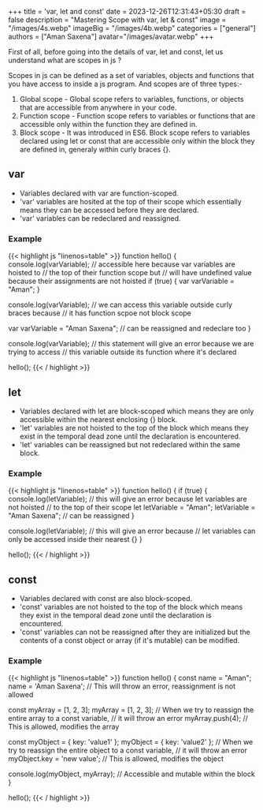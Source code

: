 +++
title = 'var, let and const'
date = 2023-12-26T12:31:43+05:30
draft = false
description = "Mastering Scope with var, let & const"
image = "/images/4s.webp"
imageBig = "/images/4b.webp"
categories = ["general"]
authors = ["Aman Saxena"]
avatar="/images/avatar.webp"
+++

First of all, before going into the details of var, let and const, let us understand what are scopes in js ? 

Scopes in js can be defined as a set of variables, objects and functions that you have access to inside a js program. And scopes are of three types:-
1. Global scope - Global scope refers to variables, functions, or objects that are accessible from anywhere in your code.
2. Function scope - Function scope refers to variables or functions that are accessible only within the function they are defined in.
3. Block scope - It was introduced in ES6. Block scope refers to variables declared using let or const that are accessible only within the block they are defined in, generaly within curly braces {}.

## var

- Variables declared with var are function-scoped.
- 'var' variables are hosited at the top of their scope which essentially means they can be accessed before they are declared.
- 'var' variables can be redeclared and reassigned.

### Example

{{< highlight js "linenos=table" >}}
function hello() {
  console.log(varVariable); // accessible here because var variables are hoisted to 
                            // the top of their function scope but 
                            // will have undefined value because their assignments are not hoisted
  if (true) {
    var varVariable = "Aman";
  }

  console.log(varVariable); // we can access this variable outside curly braces because 
                            // it has function scpoe not block scope

  var varVariable = "Aman Saxena"; // can be reassigned and redeclare too
}

console.log(varVariable); // this statement will give an error because we are trying to access
                          // this variable outside its function where it's declared

hello();
{{< / highlight >}}

## let

- Variables declared with let are block-scoped which means they are only accessible within the nearest enclosing {} block.
- 'let' variables are not hoisted to the top of the block which means they exist in the temporal dead zone until the declaration is encountered.
- 'let' variables can be reassigned but not redeclared within the same block.

### Example

{{< highlight js "linenos=table" >}}
function hello() {
  if (true) {
    console.log(letVariable); // this will give an error because let variables are not hoisted 
                              // to the top of their scope
    let letVariable = "Aman";
    letVariable = "Aman Saxena"; // can be reassigned
  }

  console.log(letVariable); // this will give an error because 
                            // let variables can only be accessed inside their nearest {}
}

hello();
{{< / highlight >}}

## const

- Variables declared with const are also block-scoped.
- 'const' variables are not hoisted to the top of the block which means they exist in the temporal dead zone until the declaration is encountered.
- 'const' variables can not be reassigned after they are initialized but the contents of a const object or array (if it's mutable) can be modified.

### Example

{{< highlight js "linenos=table" >}}
function hello() {
  const name = "Aman";
  name = 'Aman Saxena'; // This will throw an error, reassignment is not allowed 

  const myArray = [1, 2, 3];
  myArray = [1, 2, 3]; // When we try to reassign the entire array to a const variable, 
                       // it will throw an error
  myArray.push(4); // This is allowed, modifies the array

  const myObject = { key: 'value1' };
  myObject = { key: 'value2' }; // When we try to reassign the entire object to a const variable,
                                // it will throw an error
  myObject.key = 'new value'; // This is allowed, modifies the object

  console.log(myObject, myArray); // Accessible and mutable within the block
}

hello();
{{< / highlight >}}
